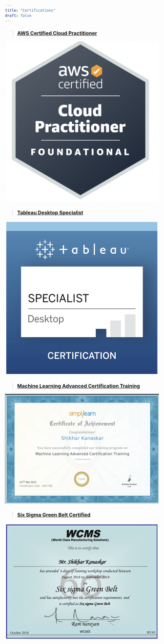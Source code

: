 ```yaml
---
title: "Certifications"
draft: false
---
```


> ### [AWS Certified Cloud Practitioner](https://www.credly.com/badges/ac2a1988-27fe-45be-b2bd-de98ed02cb9f/linked_in_profile)
![image](/AWS_CP.png "AWS Cloud Practitioner")

> ### [Tableau Desktop Specialist](https://www.credly.com/badges/28e4a27e-995e-473e-97f3-03ee8ee7d645/linked_in_profile)
![image](/Tableau.png "Tableau Desktop Specialist")

> ### [Machine Learning Advanced Certification Training](https://certificates.simplicdn.net/share/2437783.pdf)
![image](/Simplilearn.png "Machine Learning Advanced Certification Training")

> ### [Six Sigma Green Belt Certified]()
![image](/SSGB.png "Six Sigma Green Belt")




